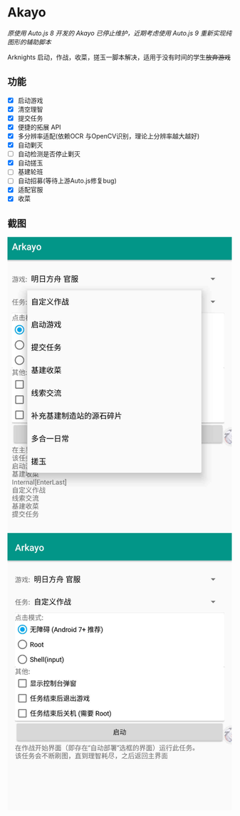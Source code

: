 # Akayo
*原使用 Auto.js 8 开发的 Akayo 已停止维护，近期考虑使用 Auto.js 9 重新实现纯图形的辅助脚本*

Arknights 启动，作战，收菜，搓玉一脚本解决，适用于没有时间的学生~~放弃游戏~~

## 功能
* [X] 启动游戏
* [X] 清空理智
* [X] 提交任务
* [X] 便捷的拓展 API
* [X] 多分辨率适配(依赖OCR 与OpenCV识别，理论上分辨率越大越好)
* [X] 自动剿灭
* [ ] 自动检测是否停止剿灭
* [X] 自动搓玉
* [ ] 基建轮班
* [ ] 自动招募(等待上游Auto.js修复bug)
* [X] 适配官服
* [X] 收菜

## 截图
![1](screenshot/1.jpg)
![2](screenshot/2.jpg)
